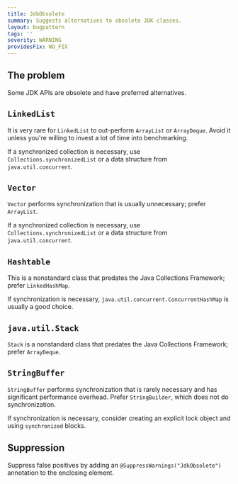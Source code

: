 ```yaml
---
title: JdkObsolete
summary: Suggests alternatives to obsolete JDK classes.
layout: bugpattern
tags: ''
severity: WARNING
providesFix: NO_FIX
---
```


<!--
*** AUTO-GENERATED, DO NOT MODIFY ***
To make changes, edit the @BugPattern annotation or the explanation in docs/bugpattern.
-->

## The problem
Some JDK APIs are obsolete and have preferred alternatives.

## `LinkedList`

It is very rare for `LinkedList` to out-perform `ArrayList` or `ArrayDeque`.
Avoid it unless you're willing to invest a lot of time into benchmarking.

If a synchronized collection is necessary, use `Collections.synchronizedList` or
a data structure from `java.util.concurrent`.

## `Vector`

`Vector` performs synchronization that is usually unnecessary; prefer
`ArrayList`.

If a synchronized collection is necessary, use `Collections.synchronizedList` or
a data structure from `java.util.concurrent`.

## `Hashtable`

This is a nonstandard class that predates the Java Collections Framework; prefer
`LinkedHashMap`.

If synchronization is necessary, `java.util.concurrent.ConcurrentHashMap` is
usually a good choice.

## `java.util.Stack`

`Stack` is a nonstandard class that predates the Java Collections Framework;
prefer `ArrayDeque`.

## `StringBuffer`

`StringBuffer` performs synchronization that is rarely necessary and has
significant performance overhead. Prefer `StringBuilder`, which does not do
synchronization.

If synchronization is necessary, consider creating an explicit lock object and
using `synchronized` blocks.

## Suppression
Suppress false positives by adding an `@SuppressWarnings("JdkObsolete")` annotation to the enclosing element.
